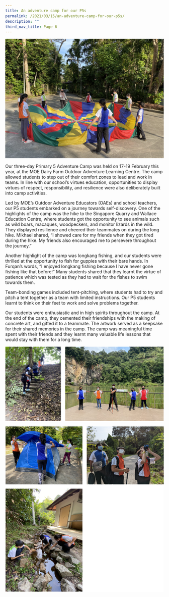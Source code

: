 ```yaml
---
title: An adventure camp for our P5s
permalink: /2021/03/15/an-adventure-camp-for-our-p5s/
description: ""
third_nav_title: Page 6
---
```

![](/images/3-Banner-2048x1536.jpg)

<p>Our three-day Primary 5 Adventure Camp was held on 17-19 February this year, at the MOE Dairy Farm Outdoor Adventure Learning Centre. The camp allowed students to step out of their comfort zones to lead and work in teams. In line with our school&rsquo;s virtues education, opportunities to display virtues of respect, responsibility, and resilience were also deliberately built into camp activities.</p>
<p>Led by MOE&rsquo;s Outdoor Adventure Educators (OAEs) and school teachers, our P5 students embarked on a journey towards self-discovery. One of the highlights of the camp was the hike to the Singapore Quarry and Wallace Education Centre, where students got the opportunity to see animals such as wild boars, macaques, woodpeckers, and monitor lizards in the wild. They displayed resilience and cheered their teammates on during the long hike. Mikhael shared, &ldquo;I showed care for my friends when they got tired during the hike. My friends also encouraged me to persevere throughout the journey.&rdquo;</p>
<p>Another highlight of the camp was longkang fishing, and our students were thrilled at the opportunity to fish for guppies with their bare hands. In Furqan&rsquo;s words, &ldquo;I enjoyed longkang fishing because I have never gone fishing like that before!&rdquo; Many students shared that they learnt the virtue of patience which was tested as they had to wait for the fishes to swim towards them.</p>
<p>Team-bonding games included tent-pitching, where students had to try and pitch a tent together as a team with limited instructions. Our P5 students learnt to think on their feet to work and solve problems together.</p>
<p>Our students were enthusiastic and in high spirits throughout the camp. At the end of the camp, they cemented their friendships with the making of concrete art, and gifted it to a teammate. The artwork served as a keepsake for their shared memories in the camp. The camp was meaningful time spent with their friends and they learnt many valuable life lessons that would stay with them for a long time.</p>

![](/images/adventure1.png)

![](/images/adventure2.png)